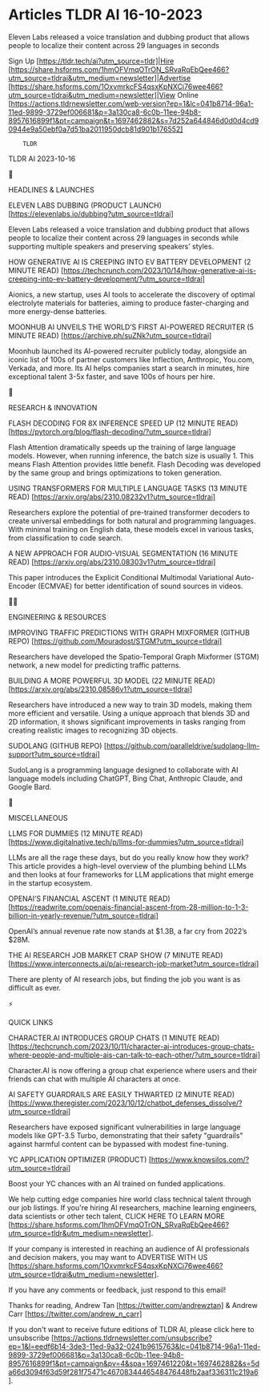 # Articles TLDR AI 16-10-2023

Eleven Labs released a voice translation and dubbing product that
allows people to localize their content across 29 languages in
seconds  

Sign Up [https://tldr.tech/ai?utm_source=tldr]|Hire
[https://share.hsforms.com/1hmOFVmqOTrON_SRvaRqEbQee466?utm_source=tldrai&utm_medium=newsletter]|Advertise
[https://share.hsforms.com/1OxvmrkcFS4qsxKpNXCi76wee466?utm_source=tldrai&utm_medium=newsletter]|View
Online
[https://actions.tldrnewsletter.com/web-version?ep=1&lc=041b8714-96a1-11ed-9899-3729ef006681&p=3a130ca8-6c0b-11ee-94b8-8957616899f1&pt=campaign&t=1697462882&s=7d252a644846d0d0d4cd90944e9a50ebf0a7d51ba2011950dcb81d901b176552]


		TLDR 

TLDR AI 2023-10-16

🚀 

HEADLINES & LAUNCHES

 ELEVEN LABS DUBBING (PRODUCT LAUNCH)
[https://elevenlabs.io/dubbing?utm_source=tldrai] 

 Eleven Labs released a voice translation and dubbing product that
allows people to localize their content across 29 languages in seconds
while supporting multiple speakers and preserving speakers’ styles. 

 HOW GENERATIVE AI IS CREEPING INTO EV BATTERY DEVELOPMENT (2 MINUTE
READ)
[https://techcrunch.com/2023/10/14/how-generative-ai-is-creeping-into-ev-battery-development/?utm_source=tldrai]


 Aionics, a new startup, uses AI tools to accelerate the discovery of
optimal electrolyte materials for batteries, aiming to produce
faster-charging and more energy-dense batteries. 

 MOONHUB AI UNVEILS THE WORLD’S FIRST AI-POWERED RECRUITER (5 MINUTE
READ) [https://archive.ph/suZNk?utm_source=tldrai] 

 Moonhub launched its AI-powered recruiter publicly today, alongside
an iconic list of 100s of partner customers like Inflection,
Anthropic, You.com, Verkada, and more. Its AI helps companies start a
search in minutes, hire exceptional talent 3-5x faster, and save 100s
of hours per hire. 

🧠 

RESEARCH & INNOVATION

 FLASH DECODING FOR 8X INFERENCE SPEED UP (12 MINUTE READ)
[https://pytorch.org/blog/flash-decoding/?utm_source=tldrai] 

 Flash Attention dramatically speeds up the training of large language
models. However, when running inference, the batch size is usually 1.
This means Flash Attention provides little benefit. Flash Decoding was
developed by the same group and brings optimizations to token
generation. 

 USING TRANSFORMERS FOR MULTIPLE LANGUAGE TASKS (13 MINUTE READ)
[https://arxiv.org/abs/2310.08232v1?utm_source=tldrai] 

 Researchers explore the potential of pre-trained transformer decoders
to create universal embeddings for both natural and programming
languages. With minimal training on English data, these models excel
in various tasks, from classification to code search. 

 A NEW APPROACH FOR AUDIO-VISUAL SEGMENTATION (16 MINUTE READ)
[https://arxiv.org/abs/2310.08303v1?utm_source=tldrai] 

 This paper introduces the Explicit Conditional Multimodal Variational
Auto-Encoder (ECMVAE) for better identification of sound sources in
videos. 

🧑‍💻 

ENGINEERING & RESOURCES

 IMPROVING TRAFFIC PREDICTIONS WITH GRAPH MIXFORMER (GITHUB REPO)
[https://github.com/Mouradost/STGM?utm_source=tldrai] 

 Researchers have developed the Spatio-Temporal Graph Mixformer (STGM)
network, a new model for predicting traffic patterns. 

 BUILDING A MORE POWERFUL 3D MODEL (22 MINUTE READ)
[https://arxiv.org/abs/2310.08586v1?utm_source=tldrai] 

 Researchers have introduced a new way to train 3D models, making them
more efficient and versatile. Using a unique approach that blends 3D
and 2D information, it shows significant improvements in tasks ranging
from creating realistic images to recognizing 3D objects. 

 SUDOLANG (GITHUB REPO)
[https://github.com/paralleldrive/sudolang-llm-support?utm_source=tldrai]


 SudoLang is a programming language designed to collaborate with AI
language models including ChatGPT, Bing Chat, Anthropic Claude, and
Google Bard. 

🎁 

MISCELLANEOUS

 LLMS FOR DUMMIES (12 MINUTE READ)
[https://www.digitalnative.tech/p/llms-for-dummies?utm_source=tldrai] 

 LLMs are all the rage these days, but do you really know how they
work? This article provides a high-level overview of the plumbing
behind LLMs and then looks at four frameworks for LLM applications
that might emerge in the startup ecosystem. 

 OPENAI’S FINANCIAL ASCENT (1 MINUTE READ)
[https://readwrite.com/openais-financial-ascent-from-28-million-to-1-3-billion-in-yearly-revenue/?utm_source=tldrai]


 OpenAI’s annual revenue rate now stands at $1.3B, a far cry from
2022’s $28M. 

 THE AI RESEARCH JOB MARKET CRAP SHOW (7 MINUTE READ)
[https://www.interconnects.ai/p/ai-research-job-market?utm_source=tldrai]


 There are plenty of AI research jobs, but finding the job you want is
as difficult as ever. 

⚡ 

QUICK LINKS

 CHARACTER.AI INTRODUCES GROUP CHATS (1 MINUTE READ)
[https://techcrunch.com/2023/10/11/character-ai-introduces-group-chats-where-people-and-multiple-ais-can-talk-to-each-other/?utm_source=tldrai]


 Character.AI is now offering a group chat experience where users and
their friends can chat with multiple AI characters at once. 

 AI SAFETY GUARDRAILS ARE EASILY THWARTED (2 MINUTE READ)
[https://www.theregister.com/2023/10/12/chatbot_defenses_dissolve/?utm_source=tldrai]


 Researchers have exposed significant vulnerabilities in large
language models like GPT-3.5 Turbo, demonstrating that their safety
"guardrails" against harmful content can be bypassed with modest
fine-tuning. 

 YC APPLICATION OPTIMIZER (PRODUCT)
[https://www.knowsilos.com/?utm_source=tldrai] 

 Boost your YC chances with an AI trained on funded applications. 

 We help cutting edge companies hire world class technical talent
through our job listings. If you're hiring AI researchers, machine
learning engineers, data scientists or other tech talent, CLICK HERE
TO LEARN MORE
[https://share.hsforms.com/1hmOFVmqOTrON_SRvaRqEbQee466?utm_source=tldr&utm_medium=newsletter].


If your company is interested in reaching an audience of AI
professionals and decision makers, you may want to ADVERTISE WITH US
[https://share.hsforms.com/1OxvmrkcFS4qsxKpNXCi76wee466?utm_source=tldrai&utm_medium=newsletter].


If you have any comments or feedback, just respond to this email! 

Thanks for reading, 
Andrew Tan [https://twitter.com/andrewztan] & Andrew Carr
[https://twitter.com/andrew_n_carr] 

If you don't want to receive future editions of TLDR AI, please click
here to unsubscribe
[https://actions.tldrnewsletter.com/unsubscribe?ep=1&l=eedf6b14-3de3-11ed-9a32-0241b9615763&lc=041b8714-96a1-11ed-9899-3729ef006681&p=3a130ca8-6c0b-11ee-94b8-8957616899f1&pt=campaign&pv=4&spa=1697461220&t=1697462882&s=5da66d3094f63d59f281f75471c4670834446548476448fb2aaf336311c219a6].